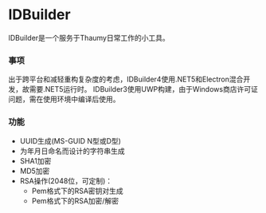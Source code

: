 # IDBuilder

IDBuilder是一个服务于Thaumy日常工作的小工具。

### 事项

出于跨平台和减轻重构复杂度的考虑，IDBuilder4使用.NET5和Electron混合开发，故需要.NET5运行时。
IDBuilder3使用UWP构建，由于Windows商店许可证问题，需在使用环境中编译后使用。

### 功能

* UUID生成(MS-GUID N型或D型)
* 为年月日命名而设计的字符串生成
* SHA1加密
* MD5加密
* RSA操作(2048位，可定制)：
  * Pem格式下的RSA密钥对生成
  * Pem格式下的RSA加密/解密
